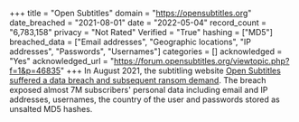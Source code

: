 +++
title = "Open Subtitles"
domain = "https://opensubtitles.org"
date_breached = "2021-08-01"
date = "2022-05-04"
record_count = "6,783,158"
privacy = "Not Rated"
Verified = "True"
hashing = ["MD5"]
breached_data = ["Email addresses", "Geographic locations", "IP addresses", "Passwords", "Usernames"]
categories = []
acknowledged = "Yes"
acknowledged_url = "https://forum.opensubtitles.org/viewtopic.php?f=1&p=46835"
+++
In August 2021, the subtitling website <a href="https://forum.opensubtitles.org/viewtopic.php?f=1&p=46835" target="_blank" rel="noopener">Open Subtitles suffered a data breach and subsequent ransom demand</a>. The breach exposed almost 7M subscribers' personal data including email and IP addresses, usernames, the country of the user and passwords stored as unsalted MD5 hashes.